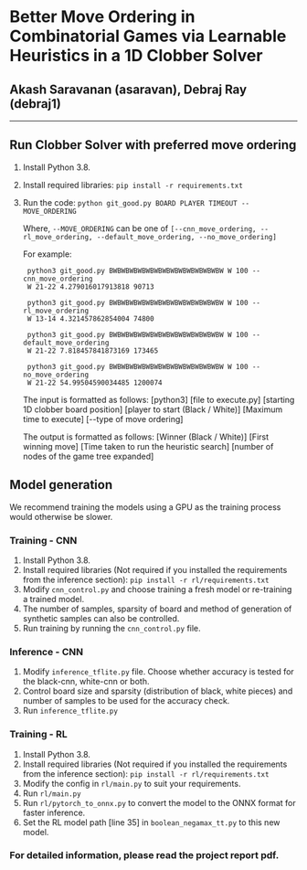 # Better Move Ordering in Combinatorial Games via Learnable Heuristics in a 1D Clobber Solver
## Akash Saravanan (asaravan), Debraj Ray (debraj1)
---

## Run Clobber Solver with preferred move ordering

1. Install Python 3.8.
2. Install required libraries: `pip install -r requirements.txt`
3. Run the code: `python git_good.py BOARD PLAYER TIMEOUT --MOVE_ORDERING`

   Where, `--MOVE_ORDERING` can be one of `[--cnn_move_ordering, --rl_move_ordering, --default_move_ordering, --no_move_ordering]` 

   For example:
   ```
    python3 git_good.py BWBWBWBWBWBWBWBWBWBWBWBWBWBW W 100 --cnn_move_ordering
    W 21-22 4.279016017913818 90713

    python3 git_good.py BWBWBWBWBWBWBWBWBWBWBWBWBWBW W 100 --rl_move_ordering
    W 13-14 4.321457862854004 74800
    
    python3 git_good.py BWBWBWBWBWBWBWBWBWBWBWBWBWBW W 100 --default_move_ordering
    W 21-22 7.818457841873169 173465
    
    python3 git_good.py BWBWBWBWBWBWBWBWBWBWBWBWBWBW W 100 --no_move_ordering
    W 21-22 54.99504590034485 1200074
   ```
   The input is formatted as follows:
   [python3] [file to execute.py] [starting 1D clobber board position] [player to start (Black / White)] [Maximum time to execute] [--type of move ordering]
   
   The output is formatted as follows:
   [Winner (Black / White)] [First winning move] [Time taken to run the heuristic search] [number of nodes of the game tree expanded]

## Model generation

We recommend training the models using a GPU as the training process would otherwise be slower.

### Training - CNN

1. Install Python 3.8.
2. Install required libraries (Not required if you installed the requirements from the inference section): `pip install -r rl/requirements.txt`
3. Modify `cnn_control.py` and choose training a fresh model or re-training a trained model.
4. The number of samples, sparsity of board and method of generation of synthetic samples can also be controlled.
5. Run training by running the `cnn_control.py` file.

### Inference - CNN

1. Modify `inference_tflite.py` file. Choose whether accuracy is tested for the black-cnn, white-cnn or both.
2. Control board size and sparsity (distribution of black, white pieces) and number of samples to be used for the accuracy check.
3. Run `inference_tflite.py`


### Training - RL

1. Install Python 3.8.
2. Install required libraries (Not required if you installed the requirements from the inference section): `pip install -r rl/requirements.txt`
3. Modify the config in `rl/main.py` to suit your requirements.
4. Run `rl/main.py`
5. Run `rl/pytorch_to_onnx.py` to convert the model to the ONNX format for faster inference.
6. Set the RL model path [line 35] in `boolean_negamax_tt.py` to this new model.

### For detailed information, please read the project report pdf.
